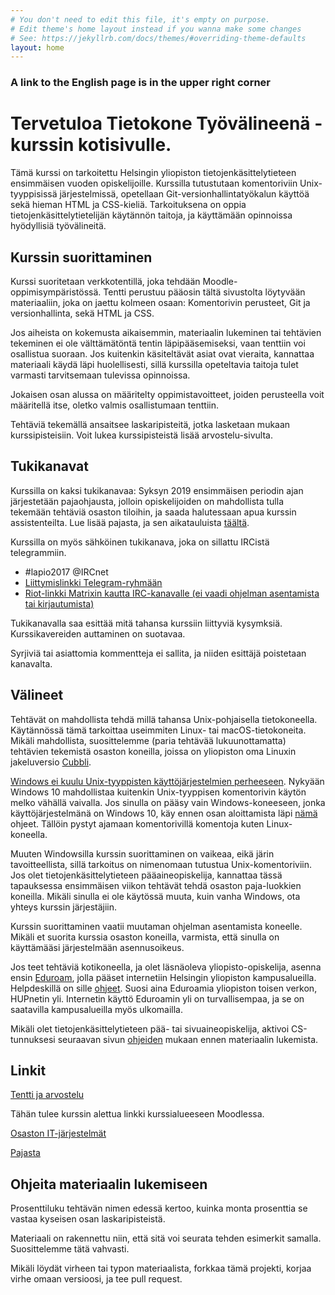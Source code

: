 ```yaml
---
# You don't need to edit this file, it's empty on purpose.
# Edit theme's home layout instead if you wanna make some changes
# See: https://jekyllrb.com/docs/themes/#overriding-theme-defaults
layout: home
---
```


<h3>A link to the English page is in the upper right corner</h3>

<h1 id="main-title">Tervetuloa Tietokone Työvälineenä -kurssin kotisivulle. </h1>

Tämä kurssi on tarkoitettu Helsingin yliopiston tietojenkäsittelytieteen ensimmäisen vuoden opiskelijoille. Kurssilla tutustutaan komentoriviin Unix-tyyppisissä järjestelmissä, opetellaan Git-versionhallintatyökalun käyttöä sekä hieman HTML ja CSS-kieliä. Tarkoituksena on oppia tietojenkäsittelytietelijän käytännön taitoja, ja käyttämään opinnoissa hyödyllisiä työvälineitä.

<h2>Kurssin suorittaminen</h2>

Kurssi suoritetaan verkkotentillä, joka tehdään Moodle-oppimisympäristössä. Tentti perustuu pääosin tältä sivustolta löytyvään materiaaliin, joka on jaettu kolmeen osaan: Komentorivin perusteet, Git ja versionhallinta, sekä HTML ja CSS.

Jos aiheista on kokemusta aikaisemmin, materiaalin lukeminen tai tehtävien tekeminen ei ole välttämätöntä tentin läpipääsemiseksi, vaan tenttiin voi osallistua suoraan. Jos kuitenkin käsiteltävät asiat ovat vieraita, kannattaa materiaali käydä läpi huolellisesti, sillä kurssilla opeteltavia taitoja tulet varmasti tarvitsemaan tulevissa opinnoissa.

Jokaisen osan alussa on määritelty oppimistavoitteet, joiden perusteella voit määritellä itse, oletko valmis osallistumaan tenttiin.

Tehtäviä tekemällä ansaitsee laskaripisteitä, jotka lasketaan mukaan kurssipisteisiin. Voit lukea kurssipisteistä lisää arvostelu-sivulta.

## Tukikanavat

Kurssilla on kaksi tukikanavaa: Syksyn 2019 ensimmäisen periodin ajan järjestetään pajaohjausta, jolloin opiskelijoiden on mahdollista tulla tekemään tehtäviä osaston tiloihin, ja saada halutessaan apua kurssin assistenteilta. Lue lisää pajasta, ja sen aikatauluista [täältä](/paja).

Kurssilla on myös sähköinen tukikanava, joka on sillattu IRCistä telegrammiin. 

- #lapio2017 @IRCnet
- <a href="https://t.me/tktlapio">Liittymislinkki Telegram-ryhmään</a>
- <a href="https://riot.im/app/#/room/#_ircnet_#lapio2017:irc.snt.utwente.nl">Riot-linkki Matrixin kautta IRC-kanavalle (ei vaadi ohjelman asentamista tai kirjautumista)</a>

Tukikanavalla saa esittää mitä tahansa kurssiin liittyviä kysymksiä. Kurssikavereiden auttaminen on suotavaa.

Syrjiviä tai asiattomia kommentteja ei sallita, ja niiden esittäjä poistetaan kanavalta.

## Välineet

Tehtävät on mahdollista tehdä millä tahansa Unix-pohjaisella tietokoneella. Käytännössä tämä tarkoittaa useimmiten Linux- tai macOS-tietokoneita. Mikäli mahdollista, suosittelemme (paria tehtävää lukuunottamatta) tehtävien tekemistä osaston koneilla, joissa on yliopiston oma Linuxin jakeluversio [Cubbli](https://helpdesk.it.helsinki.fi/ohjeet/tietokone-ja-tulostaminen/tyoasemapalvelu/yleista-cubblista).

[Windows ei kuulu Unix-tyyppisten käyttöjärjestelmien perheeseen](https://en.wikipedia.org/wiki/Unix-like). Nykyään Windows 10 mahdollistaa kuitenkin Unix-tyyppisen komentorivin käytön melko vähällä vaivalla. Jos sinulla on pääsy vain Windows-koneeseen, jonka käyttöjärjestelmänä on Windows 10, käy ennen osan aloittamista läpi [nämä](https://www.windowscentral.com/how-install-bash-shell-command-line-windows-10) ohjeet. Tällöin pystyt ajamaan komentorivillä komentoja kuten Linux-koneella.

Muuten Windowsilla kurssin suorittaminen on vaikeaa, eikä järin tavoitteellista, sillä tarkoitus on nimenomaan tutustua Unix-komentoriviin. Jos olet tietojenkäsittelytieteen pääaineopiskelija, kannattaa tässä tapauksessa ensimmäisen viikon tehtävät tehdä osaston paja-luokkien koneilla. Mikäli sinulla ei ole käytössä muuta, kuin vanha Windows, ota yhteys kurssin järjestäjiin.

Kurssin suorittaminen vaatii muutaman ohjelman asentamista koneelle. Mikäli et suorita kurssia osaston koneilla, varmista, että sinulla on käyttämääsi järjestelmään asennusoikeus.

Jos teet tehtäviä kotikoneella, ja olet läsnäoleva yliopisto-opiskelija, asenna ensin [Eduroam](https://www.eduroam.org/what-is-eduroam/), jolla pääset internetiin Helsingin yliopiston kampusalueilla. Helpdeskillä on sille [ohjeet](https://helpdesk.it.helsinki.fi/ohjeet/kirjautuminen-ja-yhteydet/verkkoyhteydet/eduroam-verkon-asennus-asetustiedoston-avulla). Suosi aina Eduroamia yliopiston toisen verkon, HUPnetin yli. Internetin käyttö Eduroamin yli on turvallisempaa, ja se on saatavilla kampusalueilla myös ulkomailla.

<div class="note">
Mikäli olet tietojenkäsittelytieteen pää- tai sivuaineopiskelija, aktivoi CS-tunnuksesi seuraavan sivun <a href="https://www.cs.helsinki.fi/tietotekniikka/k-ytt-luvat">ohjeiden</a> mukaan ennen materiaalin lukemista.
</div>

## Linkit

<a href="/tentti">Tentti ja arvostelu</a>

Tähän tulee kurssin alettua linkki kurssialueeseen Moodlessa.

<a href="/osaston-jarjestelmat">Osaston IT-järjestelmät</a>

<a href="/paja">Pajasta</a>

<h2>Ohjeita materiaalin lukemiseen</h2>

Prosenttiluku tehtävän nimen edessä kertoo, kuinka monta prosenttia se vastaa kyseisen osan laskaripisteistä.

Materiaali on rakennettu niin, että sitä voi seurata tehden esimerkit samalla. Suosittelemme tätä vahvasti.

Mikäli löydät virheen tai typon materiaalista, forkkaa tämä projekti, korjaa virhe omaan versioosi, ja tee pull request.
